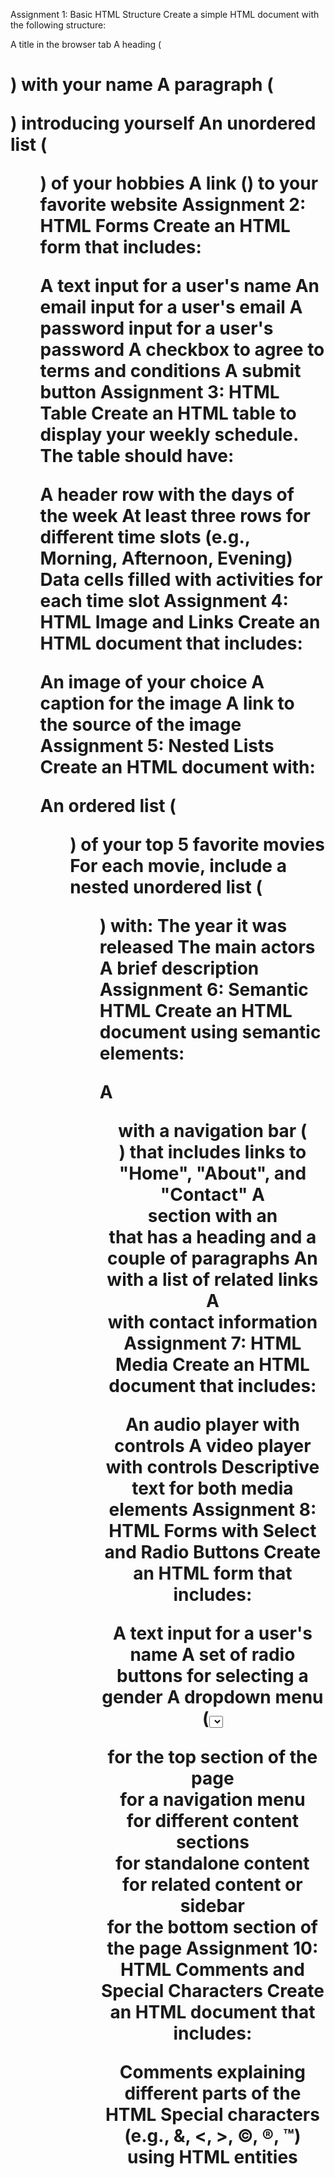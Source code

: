 Assignment 1: Basic HTML Structure
Create a simple HTML document with the following structure:

A title in the browser tab
A heading (<h1>) with your name
A paragraph (<p>) introducing yourself
An unordered list (<ul>) of your hobbies
A link (<a>) to your favorite website
Assignment 2: HTML Forms
Create an HTML form that includes:

A text input for a user's name
An email input for a user's email
A password input for a user's password
A checkbox to agree to terms and conditions
A submit button
Assignment 3: HTML Table
Create an HTML table to display your weekly schedule. The table should have:

A header row with the days of the week
At least three rows for different time slots (e.g., Morning, Afternoon, Evening)
Data cells filled with activities for each time slot
Assignment 4: HTML Image and Links
Create an HTML document that includes:

An image of your choice
A caption for the image
A link to the source of the image
Assignment 5: Nested Lists
Create an HTML document with:

An ordered list (<ol>) of your top 5 favorite movies
For each movie, include a nested unordered list (<ul>) with:
The year it was released
The main actors
A brief description
Assignment 6: Semantic HTML
Create an HTML document using semantic elements:

A <header> with a navigation bar (<nav>) that includes links to "Home", "About", and "Contact"
A <main> section with an <article> that has a heading and a couple of paragraphs
An <aside> with a list of related links
A <footer> with contact information
Assignment 7: HTML Media
Create an HTML document that includes:

An audio player with controls
A video player with controls
Descriptive text for both media elements
Assignment 8: HTML Forms with Select and Radio Buttons
Create an HTML form that includes:

A text input for a user's name
A set of radio buttons for selecting a gender
A dropdown menu (<select>) for selecting a country
A submit button
Assignment 9: HTML5 Semantic Elements
Create an HTML document using the following HTML5 semantic elements:

<header> for the top section of the page
<nav> for a navigation menu
<section> for different content sections
<article> for standalone content
<aside> for related content or sidebar
<footer> for the bottom section of the page
Assignment 10: HTML Comments and Special Characters
Create an HTML document that includes:

Comments explaining different parts of the HTML
Special characters (e.g., &, <, >, ©, ®, ™) using HTML entities
